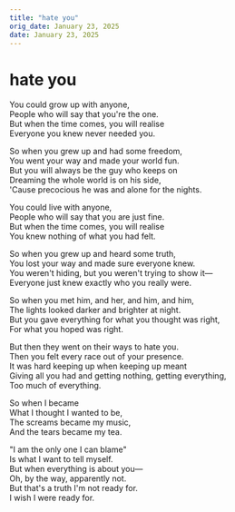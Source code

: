 ```yaml
---
title: "hate you"
orig_date: January 23, 2025
date: January 23, 2025
---
```


# hate you

You could grow up with anyone,  
People who will say that you're the one.  
But when the time comes, you will realise  
Everyone you knew never needed you.  

So when you grew up and had some freedom,  
You went your way and made your world fun.  
But you will always be the guy who keeps on  
Dreaming the whole world is on his side,  
'Cause precocious he was and alone for the nights.  

You could live with anyone,  
People who will say that you are just fine.  
But when the time comes, you will realise  
You knew nothing of what you had felt.  

So when you grew up and heard some truth,  
You lost your way and made sure everyone knew.  
You weren't hiding, but you weren't trying to show it—  
Everyone just knew exactly who you really were.  

So when you met him, and her, and him, and him,  
The lights looked darker and brighter at night.  
But you gave everything for what you thought was right,  
For what you hoped was right.  

But then they went on their ways to hate you.  
Then you felt every race out of your presence.  
It was hard keeping up when keeping up meant  
Giving all you had and getting nothing, getting everything,  
Too much of everything.  

So when I became  
What I thought I wanted to be,  
The screams became my music,  
And the tears became my tea.  

"I am the only one I can blame"  
Is what I want to tell myself.  
But when everything is about you—  
Oh, by the way, apparently not.  
But that's a truth I'm not ready for.  
I wish I were ready for.  